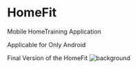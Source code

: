 # HomeFit
Mobile HomeTraining Application

Applicable for Only Android 

Final Version of the HomeFit
![background](https://user-images.githubusercontent.com/79100627/136391679-d95a74cd-da43-4ebb-917e-9bb0b8fc9d26.png)
                                                                                                                                

